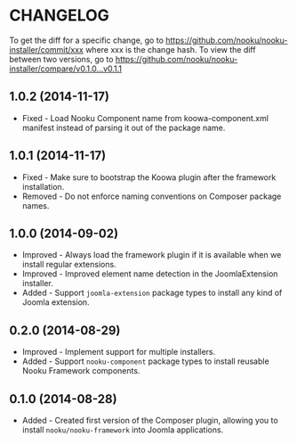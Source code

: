 CHANGELOG
=========

To get the diff for a specific change, go to https://github.com/nooku/nooku-installer/commit/xxx where xxx is the change hash.
To view the diff between two versions, go to https://github.com/nooku/nooku-installer/compare/v0.1.0...v0.1.1

## 1.0.2 (2014-11-17)

* Fixed - Load Nooku Component name from koowa-component.xml manifest instead of parsing it out of the package name.

## 1.0.1 (2014-11-17)

* Fixed - Make sure to bootstrap the Koowa plugin after the framework installation.
* Removed - Do not enforce naming conventions on Composer package names.

## 1.0.0 (2014-09-02)

 * Improved - Always load the framework plugin if it is available when we install regular extensions.
 * Improved - Improved element name detection in the JoomlaExtension installer.
 * Added - Support `joomla-extension` package types to install any kind of Joomla extension.

## 0.2.0 (2014-08-29)

 * Improved - Implement support for multiple installers.
 * Added - Support `nooku-component` package types to install reusable Nooku Framework components.

## 0.1.0 (2014-08-28)

 * Added - Created first version of the Composer plugin, allowing you to install `nooku/nooku-framework` into Joomla applications.
